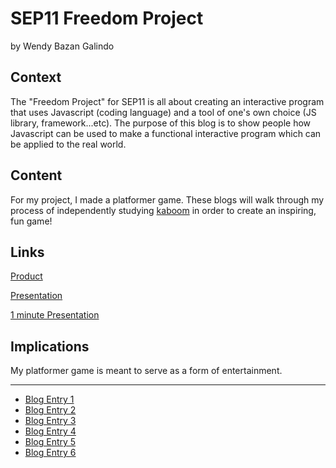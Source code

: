 # SEP11 Freedom Project
by Wendy Bazan Galindo

## Context
The "Freedom Project" for SEP11 is all about creating an interactive program that uses Javascript (coding language) and a tool of one's own choice (JS library, framework...etc). The purpose of this blog is to show people how Javascript can be used to make a functional interactive program which can be applied to the real world.  

## Content
For my project, I made a platformer game. These blogs will walk through my process of independently studying [kaboom](https://kaboomjs.com/) in order to create an inspiring, fun game! 

## Links

[Product](https://replit.com/@wendyb8188/FreedomProject?v=1)

[Presentation](https://docs.google.com/presentation/d/1VVJsdfvE1bpRUX2Fs_yLJnXLQnlPU09hUudUjbScSAA/edit?usp=sharing)

[1 minute Presentation](https://docs.google.com/document/d/1hzTOBQP2Cji-aSnAKS0527_g-DXJw4pvd88NT5U-VTA/edit#bookmark=id.pnij3ytr6bh8)

## Implications
My platformer game is meant to serve as a form of entertainment. 

---

* [Blog Entry 1](entries/entry01.md)
* [Blog Entry 2](entries/entry02.md)
* [Blog Entry 3](entries/entry03.md)
* [Blog Entry 4](entries/entry04.md)
* [Blog Entry 5](entries/entry05.md)
* [Blog Entry 6](entries/entry06.md)
